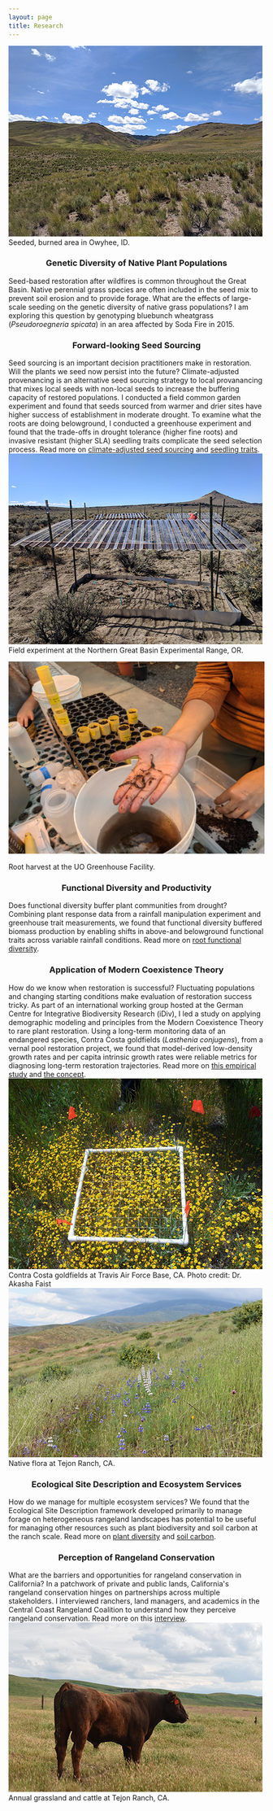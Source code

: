 ```yaml
---
layout: page
title: Research
---
```


<div class="research-row">
<div class="research-column-image">
<a target="_blank" href="/../../assets/img/research/bluebunch.jpg"><img src="/../../assets/img/research/bluebunch-small.jpg"/></a>
<div class="caption">
Seeded, burned area in Owyhee, ID.
</div>
</div>

<div class="research-column-text">
<h3 style="text-align: center">
Genetic Diversity of Native Plant Populations
</h3>
Seed-based restoration after wildfires is common throughout the Great Basin. Native perennial grass species are often included in the
seed mix to prevent soil erosion and to provide forage. What are the effects of large-scale seeding on the genetic diversity of native
grass populations? I am exploring this question by genotyping bluebunch wheatgrass (<i>Pseudoroegneria spicata</i>) in an area affected
by Soda Fire in 2015.
</div>
</div>

<div class="research-row">
<div class="research-column-text">
<h3 style="text-align: center">
Forward-looking Seed Sourcing
</h3>
Seed sourcing is an important decision practitioners make in restoration. Will the plants we seed now persist into the future? 
Climate-adjusted provenancing is an alternative seed sourcing strategy to local provanancing that mixes local seeds with non-local seeds
to increase the buffering capacity of restored populations. I conducted a field common garden experiment and found that seeds sourced from warmer 
and drier sites have higher success of establishment in moderate drought. To examine what the roots are doing belowground, I conducted a greenhouse 
experiment and found that the trade-offs in drought tolerance (higher fine roots) and invasive resistant (higher SLA) seedling traits complicate 
the seed selection process.  
Read more on <a target="_blank" href=" https://doi.org/10.1111/rec.14210">climate-adjusted seed sourcing</a> and 
<a target="_blank" href="https://doi.org/10.1111/rec.13816">seedling traits</a>.  
</div>

<div class="research-column-image">
<a target="_blank" href="/../../assets/img/research/eoarc.jpg"><img src="/../../assets/img/research/eoarc-small.jpg" /></a>

<div class="caption">
Field experiment at the Northern Great Basin Experimental Range, OR.
</div>
</div>

</div>

<div class="research-row">
<div class="research-column-image">

<a target="_blank" href="/../../assets/img/research/roots.jpg"><img src="/../../assets/img/research/roots-small.jpg" /></a>
<div class="caption">
Root harvest at the UO Greenhouse Facility. 
</div>
</div>

<div class="research-column-text">
<h3 style="text-align: center">
Functional Diversity and Productivity
</h3>
Does functional diversity buffer plant communities from drought? Combining plant response data from a rainfall manipulation experiment 
and greenhouse trait measurements, we found that functional diversity buffered biomass production by enabling shifts in above-and 
belowground functional traits across variable rainfall conditions. 
Read more on <a target="_blank" href="https://doi.org/10.1111/1365-2435.14394">root functional diversity</a>. 
</div>
</div>

<div class="research-row">

<div class="research-column-text">

<h3 style="text-align: center">
Application of Modern Coexistence Theory
</h3>
How do we know when restoration is successful? Fluctuating populations and changing starting conditions make evaluation of restoration 
success tricky. As part of an international working group hosted at the German Centre for Integrative Biodiversity Research (iDiv), I 
led a study on applying demographic modeling and principles from the Modern Coexistence Theory to rare plant restoration. 
Using a long-term monitoring data of an endangered species, Contra Costa goldfields
(<i>Lasthenia conjugens</i>), from a vernal pool restoration project, we found that model-derived low-density growth rates and per 
capita intrinsic growth rates were reliable metrics for diagnosing long-term restoration trajectories. Read more on <a target="_blank" 
href="https://doi.org/10.1002/eap.2649">this empirical study</a> and <a target="_blank" href="https://doi.org/10.1016/j.tree.2023.06.004"> the concept</a>.  
</div>

<div class="research-column-image">
<a target="_blank" href="/../../assets/img/research/lasthenia.jpg"><img src="/../../assets/img/research/lasthenia-small.jpg" /></a>
<div class="caption">
Contra Costa goldfields at Travis Air Force Base, CA. Photo credit: Dr. Akasha Faist
</div>
</div>

</div>

<div class="research-row">

<div class="research-column-image">
<a target="_blank" href="/../../assets/img/research/tejon.jpg"><img src="/../../assets/img/research/tejon-small.jpg" /></a>
<div class="caption">
Native flora at Tejon Ranch, CA.
</div>
</div>

<div class="research-column-text">
<h3 style="text-align: center">
Ecological Site Description and Ecosystem Services
</h3>
How do we manage for multiple ecosystem services? We found that the Ecological Site Description framework developed primarily to manage forage on 
heterogeneous rangeland landscapes has potential to be useful for managing other resources such as plant biodiversity and soil carbon at the ranch scale. 
Read more on <a target="_blank" href="https://doi.org/10.1016/j.rala.2020.05.002">plant diversity</a>
and <a target="_blank" href="https://doi.org/10.1111/rec.13353">soil carbon</a>.
</div>

</div>

<div class="research-row">

<div class="research-column-text">
<h3 style="text-align: center">
Perception of Rangeland Conservation
</h3>
What are the barriers and opportunities for rangeland conservation in California? In a patchwork of private and public lands, California's rangeland 
conservation hinges on partnerships across multiple stakeholders. I interviewed ranchers, land managers, and academics in the Central Coast Rangeland Coalition 
to understand how they perceive rangeland conservation. Read more on this <a target="_blank" href="https://doi.org/10.1016/j.rala.2018.10.001">interview</a>.
</div>

<div class="research-column-image">
<a target="_blank" href="/../../assets/img/research/cow.jpg"><img src="/../../assets/img/research/cow-small.jpg" /></a>
<div class="caption">
Annual grassland and cattle at Tejon Ranch, CA.
</div>
</div>

</div>

<!---
stuff here that I might wanna keep later but don't want to show
-->
